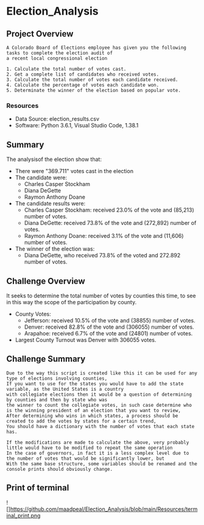 # Election_Analysis

## Project Overview

    A Colorado Board of Elections employee has given you the following tasks to complete the election audit of
    a recent local congressional election
    
    1. Calculate the total number of votes cast.
    2. Get a complete list of candidates who received votes.
    3. Calculate the total number of votes each candidate received.
    4. Calculate the percentage of votes each candidate won.
    5. Determinate the winner of the election based on popular vote.
    

### Resources
- Data Source: election_results.csv
- Software: Python 3.6.1, Visual Studio Code, 1.38.1


## Summary
The analysisof the election show that:
- There were "369.711" votes cast in the election
- The candidate were:
    - Charles Casper Stockham
    - Diana DeGette
    - Raymon Anthony Doane
- The candidate results were:
    - Charles Casper Stockham: received 23.0% of the vote and (85,213) number of votes.
    - Diana DeGette: received 73.8% of the vote and (272,892) number of votes.
    - Raymon Anthony Doane: received 3.1% of the vote and (11,606) number of votes.
- The winner of the election was:
    - Diana DeGette, who received 73.8% of the voted and 272.892 number of votes.

## Challenge Overview

It seeks to determine the total number of votes by counties this time, to see in this way the scope of the 
participation by county.
    
- County Votes:
    - Jefferson: received 10.5% of the vote and (38855) number of votes.
    - Denver: received 82.8% of the vote and (306055) number of votes.
    - Arapahoe: received 6.7% of the vote and (24801) number of votes.
- Largest County Turnout was Denver with 306055 votes.
    
## Challenge Summary

    Due to the way this script is created like this it can be used for any type of elections involving counties,
    If you want to use for the states you would have to add the state variable, as the United States is a country 
    with collegiate elections then it would be a question of determining by counties and then by state who was
    the winner to count the collegiate votes, in such case determine who is the winning president of an election that you want to review,
    After determining who wins in which states, a process should be created to add the votes by states for a certain trend,
    You should have a dictionary with the number of votes that each state has.
    
    If the modifications are made to calculate the above, very probably little would have to be modified to repeat the same operation
    In the case of governors, in fact it is a less complex level due to the number of votes that would be significantly lower, but
    With the same base structure, some variables should be renamed and the console prints should obviously change.
    
## Print of terminal
![]https://github.com/maadpeal/Election_Analysis/blob/main/Resources/terminal_print.png

